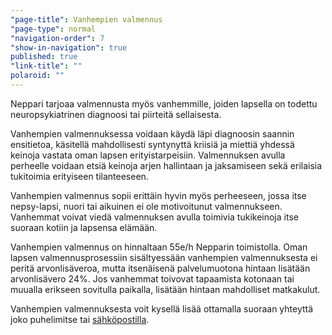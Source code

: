 ```yaml
---
"page-title": Vanhempien valmennus
"page-type": normal
"navigation-order": 7
"show-in-navigation": true
published: true
"link-title": ""
polaroid: ""
---
```











Neppari tarjoaa valmennusta myös vanhemmille, joiden lapsella on todettu neuropsykiatrinen diagnoosi tai piirteitä sellaisesta.

Vanhempien valmennuksessa voidaan käydä läpi diagnoosin saannin ensitietoa, käsitellä mahdollisesti syntynyttä kriisiä ja miettiä yhdessä keinoja vastata oman lapsen erityistarpeisiin. Valmennuksen avulla perheelle voidaan etsiä keinoja arjen hallintaan ja jaksamiseen sekä erilaisia tukitoimia erityiseen tilanteeseen.

Vanhempien valmennus sopii erittäin hyvin myös perheeseen, jossa itse nepsy-lapsi, nuori tai aikuinen ei ole motivoitunut valmennukseen. Vanhemmat voivat viedä valmennuksen avulla toimivia tukikeinoja itse suoraan kotiin ja lapsensa elämään.

Vanhempien valmennus on hinnaltaan 55e/h Nepparin toimistolla.
Oman lapsen valmennusprosessiin sisältyessään vanhempien valmennuksesta ei peritä arvonlisäveroa, mutta itsenäisenä palvelumuotona hintaan lisätään arvonlisävero 24%.
Jos vanhemmat toivovat tapaamista kotonaan tai muualla erikseen sovitulla paikalla, lisätään hintaan mahdolliset matkakulut.

Vanhempien valmennuksesta voit kysellä lisää ottamalla suoraan yhteyttä joko puhelimitse tai [sähköpostilla](/ota-yhteytta).
